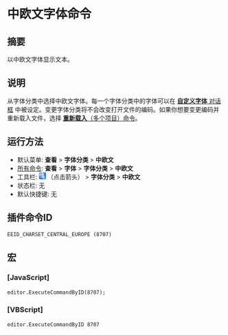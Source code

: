 # 中欧文字体命令

## 摘要

以中欧文字体显示文本。

## 说明

从字体分类中选择中欧文字体。每一个字体分类中的字体可以在 [**自定义字体** 对话框](../../dlg/properties/font/index) 中被设定。变更字体分类将不会改变打开文件的编码。如果你想要变更编码并重新载入文件，选择 [**重新载入**（多个项目）命令](../file/file_reload_defined)。

## 运行方法

- 默认菜单: **查看** \> **字体分类** \> **中欧文**
- [所有命令](../tools/all_commands): **查看** \> **字体** >
**字体分类** \> **中欧文**
- 工具栏: ![](../../images/fontpopup.png)
（点击箭头） \> **字体分类** \> **中欧文**
- 状态栏: 无
- 默认快捷键: 无

## 插件命令ID

```
EEID_CHARSET_CENTRAL_EUROPE (8707)
```

## 宏

### \[JavaScript\]

```
editor.ExecuteCommandByID(8707);
```

### \[VBScript\]

```
editor.ExecuteCommandByID 8707
```
